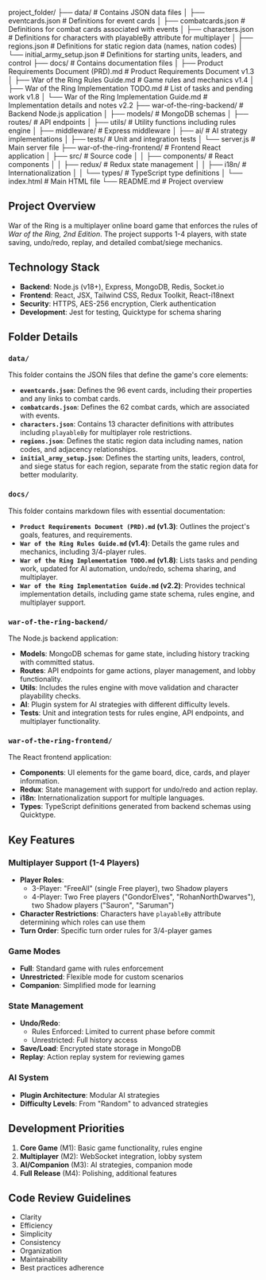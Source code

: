 project_folder/
├── data/                # Contains JSON data files
│   ├── eventcards.json  # Definitions for event cards
│   ├── combatcards.json # Definitions for combat cards associated with events
│   ├── characters.json  # Definitions for characters with playableBy attribute for multiplayer
│   ├── regions.json     # Definitions for static region data (names, nation codes)
│   └── initial_army_setup.json # Definitions for starting units, leaders, and control
├── docs/                # Contains documentation files
│   ├── Product Requirements Document (PRD).md          # Product Requirements Document v1.3
│   ├── War of the Ring Rules Guide.md                  # Game rules and mechanics v1.4
│   ├── War of the Ring Implementation TODO.md          # List of tasks and pending work v1.8
│   └── War of the Ring Implementation Guide.md         # Implementation details and notes v2.2
├── war-of-the-ring-backend/  # Backend Node.js application
│   ├── models/          # MongoDB schemas
│   ├── routes/          # API endpoints
│   ├── utils/           # Utility functions including rules engine
│   ├── middleware/      # Express middleware
│   ├── ai/              # AI strategy implementations
│   ├── tests/           # Unit and integration tests
│   └── server.js        # Main server file
├── war-of-the-ring-frontend/ # Frontend React application
│   ├── src/             # Source code
│   │   ├── components/  # React components
│   │   ├── redux/       # Redux state management
│   │   ├── i18n/        # Internationalization
│   │   └── types/       # TypeScript type definitions
│   └── index.html       # Main HTML file
└── README.md            # Project overview

## Project Overview
War of the Ring is a multiplayer online board game that enforces the rules of *War of the Ring, 2nd Edition*. The project supports 1-4 players, with state saving, undo/redo, replay, and detailed combat/siege mechanics.

## Technology Stack
- **Backend**: Node.js (v18+), Express, MongoDB, Redis, Socket.io
- **Frontend**: React, JSX, Tailwind CSS, Redux Toolkit, React-i18next
- **Security**: HTTPS, AES-256 encryption, Clerk authentication
- **Development**: Jest for testing, Quicktype for schema sharing

## Folder Details

### `data/`
This folder contains the JSON files that define the game's core elements:
- **`eventcards.json`**: Defines the 96 event cards, including their properties and any links to combat cards.
- **`combatcards.json`**: Defines the 62 combat cards, which are associated with events.
- **`characters.json`**: Contains 13 character definitions with attributes including `playableBy` for multiplayer role restrictions.
- **`regions.json`**: Defines the static region data including names, nation codes, and adjacency relationships.
- **`initial_army_setup.json`**: Defines the starting units, leaders, control, and siege status for each region, separate from the static region data for better modularity.

### `docs/`
This folder contains markdown files with essential documentation:
- **`Product Requirements Document (PRD).md` (v1.3)**: Outlines the project's goals, features, and requirements.
- **`War of the Ring Rules Guide.md` (v1.4)**: Details the game rules and mechanics, including 3/4-player rules.
- **`War of the Ring Implementation TODO.md` (v1.8)**: Lists tasks and pending work, updated for AI automation, undo/redo, schema sharing, and multiplayer.
- **`War of the Ring Implementation Guide.md` (v2.2)**: Provides technical implementation details, including game state schema, rules engine, and multiplayer support.

### `war-of-the-ring-backend/`
The Node.js backend application:
- **Models**: MongoDB schemas for game state, including history tracking with committed status.
- **Routes**: API endpoints for game actions, player management, and lobby functionality.
- **Utils**: Includes the rules engine with move validation and character playability checks.
- **AI**: Plugin system for AI strategies with different difficulty levels.
- **Tests**: Unit and integration tests for rules engine, API endpoints, and multiplayer functionality.

### `war-of-the-ring-frontend/`
The React frontend application:
- **Components**: UI elements for the game board, dice, cards, and player information.
- **Redux**: State management with support for undo/redo and action replay.
- **i18n**: Internationalization support for multiple languages.
- **Types**: TypeScript definitions generated from backend schemas using Quicktype.

## Key Features

### Multiplayer Support (1-4 Players)
- **Player Roles**: 
  - 3-Player: "FreeAll" (single Free player), two Shadow players
  - 4-Player: Two Free players ("GondorElves", "RohanNorthDwarves"), two Shadow players ("Sauron", "Saruman")
- **Character Restrictions**: Characters have `playableBy` attribute determining which roles can use them
- **Turn Order**: Specific turn order rules for 3/4-player games

### Game Modes
- **Full**: Standard game with rules enforcement
- **Unrestricted**: Flexible mode for custom scenarios
- **Companion**: Simplified mode for learning

### State Management
- **Undo/Redo**: 
  - Rules Enforced: Limited to current phase before commit
  - Unrestricted: Full history access
- **Save/Load**: Encrypted state storage in MongoDB
- **Replay**: Action replay system for reviewing games

### AI System
- **Plugin Architecture**: Modular AI strategies
- **Difficulty Levels**: From "Random" to advanced strategies

## Development Priorities
1. **Core Game** (M1): Basic game functionality, rules engine
2. **Multiplayer** (M2): WebSocket integration, lobby system
3. **AI/Companion** (M3): AI strategies, companion mode
4. **Full Release** (M4): Polishing, additional features

## Code Review Guidelines
- Clarity
- Efficiency
- Simplicity
- Consistency
- Organization
- Maintainability
- Best practices adherence